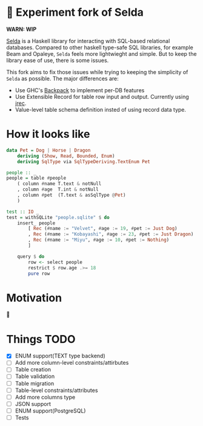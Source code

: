 🚧 Experiment fork of Selda
===========================
**WARN: WIP**

[Selda](https://github.com/valderman/selda) is a Haskell library for interacting with SQL-based relational databases.
Compared to other haskell type-safe SQL libraries, for example Beam and Opaleye, `Selda` feels more lightwieght and simple. But to keep the library ease of use, there is some issues.


This fork aims to fix those issues while trying to keeping the simplicity of `Selda` as possible.
The major differences are:

* Use GHC's [Backpack](https://gitlab.haskell.org/ghc/ghc/-/wikis/backpack) to implement per-DB features
* Use Extensible Record for table row input and output. Currently using [jrec](https://github.com/juspay/jrec).
* Value-level table schema definition insted of using record data type.

How it looks like
=================

```haskell
data Pet = Dog | Horse | Dragon
    deriving (Show, Read, Bounded, Enum)
    deriving SqlType via SqlTypeDeriving.TextEnum Pet

people :: _
people = table #people
    ( column #name T.text & notNull
    , column #age  T.int & notNull
    , column #pet  (T.text & asSqlType @Pet)
    )

test :: IO _
test = withSQLite "people.sqlite" $ do
    insert_ people
        [ Rec (#name := "Velvet", #age := 19, #pet := Just Dog)
        , Rec (#name := "Kobayashi", #age := 23, #pet := Just Dragon)
        , Rec (#name := "Miyu", #age := 10, #pet := Nothing)
        ]

    query $ do
        row <- select people
        restrict $ row.age .>= 18
        pure row
```

Motivation
==========

🚧

Things TODO
=============================

* [x] ENUM support(TEXT type backend)
* [ ] Add more column-level constraints/attirbutes
* [ ] Table creation
* [ ] Table validation
* [ ] Table migration
* [ ] Table-level constraints/attributes
* [ ] Add more columns type
* [ ] JSON support
* [ ] ENUM support(PostgreSQL)
* [ ] Tests
